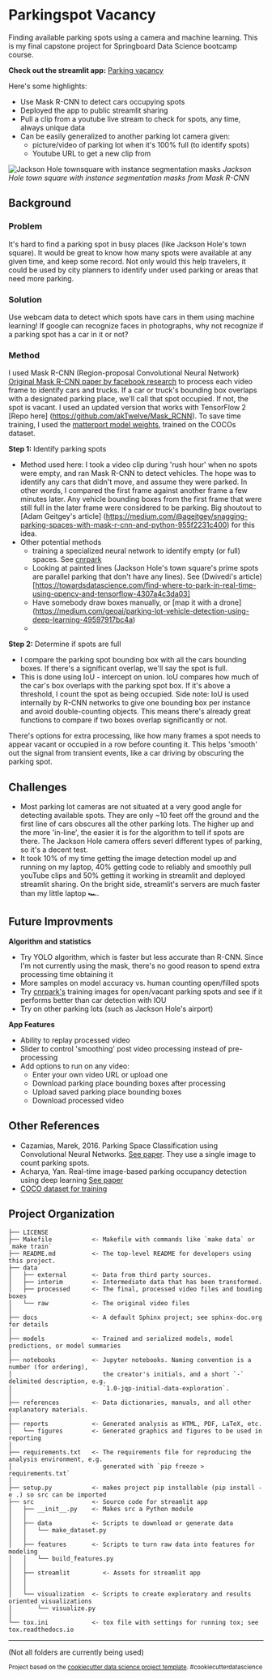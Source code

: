 Parkingspot Vacancy
==============================

Finding available parking spots using a camera and machine learning.  This is my final capstone project for Springboard Data Science bootcamp course. 

**Check out the streamlit app:** [Parking vacancy](https://share.streamlit.io/rejexx/parkingspot_vacancy/main/src/streamlit_app.py)

Here's some highlights:

* Use Mask R-CNN to detect cars occupying spots
* Deployed the app to public streamlit sharing
* Pull a clip from a youtube live stream to check for spots, any time, always unique data
* Can be easily generalized to another parking lot camera given:
    * picture/video of parking lot when it's 100% full (to identify spots)
    * Youtube URL to get a new clip from

![Jackson Hole townsquare with instance segmentation masks](https://github.com/rejexx/Parkingspot_Vacancy/raw/main/docs/townsquare_with_masks.png)
_Jackson Hole town square with instance segmentation masks from Mask R-CNN_

## Background

### Problem 

It's hard to find a parking spot in busy places (like Jackson Hole's town square).  It would be great to know how many spots were available at any given time, and keep some record.  Not only would this help travelers, it could be used by city planners to identify under used parking or areas that need more parking.  

### Solution

Use webcam data to detect which spots have cars in them using machine learning!  If google can recognize faces in photographs, why not recognize if a parking spot has a car in it or not?

### Method

I used Mask R-CNN (Region-proposal Convolutional Neural Network) [Original Mask R-CNN paper by facebook research](https://arxiv.org/abs/1703.06870) to process each video frame to identify cars and trucks.  If a car or truck's bounding box overlaps with a designated parking place, we'll call that spot occupied.  If not, the spot is vacant.  I used an updated version that works with TensorFlow 2 [Repo here] (https://github.com/akTwelve/Mask_RCNN).  To save time training, I used the [matterport model weights](https://github.com/matterport/Mask_RCNN), trained on the COCOs dataset.

**Step 1:** Identify parking spots

- Method used here: I took a video clip during 'rush hour' when no spots were empty, and ran Mask R-CNN to detect vehicles.  The hope was to identify any cars that didn't move, and assume they were parked.  In other words, I compared the first frame against another frame a few minutes later. Any vehicle bounding boxes from the first frame that were still full in the later frame were considered to be parking.  Big shoutout to [Adam Geitgey's article] (https://medium.com/@ageitgey/snagging-parking-spaces-with-mask-r-cnn-and-python-955f2231c400) for this idea.
- Other potential methods
  -  training a specialized neural network to identify empty (or full) spaces. See [cnrpark](http://cnrpark.it/)
  -  Looking at painted lines (Jackson Hole's town square's prime spots are parallel parking that don't have any lines). See  (Dwivedi's article)[https://towardsdatascience.com/find-where-to-park-in-real-time-using-opencv-and-tensorflow-4307a4c3da03]
  - Have somebody draw boxes manually, or [map it with a drone] (https://medium.com/geoai/parking-lot-vehicle-detection-using-deep-learning-49597917bc4a)
  - 

**Step 2:** Determine if spots are full

* I compare the parking spot bounding box with all the cars bounding boxes. If there's a significant overlap, we'll say the spot is full.
* This is done using IoU - intercept on union.  IoU compares how much of the car's box overlaps with the parking spot box.  If it's above a threshold, I count the spot as being occupied.  Side note: IoU is used internally by R-CNN networks to give one bounding box per instance and avoid double-counting objects.  This means there's already great functions to compare if two boxes overlap significantly or not.  

There's options for extra processing, like how many frames a spot needs to appear vacant or occupied in a row before counting it. This helps 'smooth' out the signal from transient events, like a car driving by obscuring the parking spot.

## Challenges

* Most parking lot cameras are not situated at a very good angle for detecting available spots.  They are only ~10 feet off the ground and the first line of cars obscures all the other parking lots.  The higher up and the more 'in-line', the easier it is for the algorithm to tell if spots are there.  The Jackson Hole camera offers severl different types of parking, so it's a decent test.
* It took 10% of my time getting the image detection model up and running on my laptop, 40% getting code to reliably and smoothly pull youTube clips and 50% getting it working in streamlit and deployed streamlit sharing.  On the bright side, streamlit's servers are much faster than my little laptop 🏎️.


## Future Improvments

**Algorithm and statistics**
* Try YOLO algorithm, which is faster but less accurate than R-CNN.  Since I'm not currently using the mask, there's no good reason to spend extra processing time obtaining it
* More samples on model accuracy vs. human counting open/filled spots
* Try [cnrpark's](http://cnrpark.it/) training images for open/vacant parking spots and see if it performs better than car detection with IOU
* Try on other parking lots (such as Jackson Hole's airport)

**App Features**
* Ability to replay processed video
* Slider to control 'smoothing' post video processing instead of pre-processing
* Add options to run on any video:
   * Enter your own video URL or upload one
   * Download parking place bounding boxes after processing
   * Upload saved parking place bounding boxes
   * Download processed video

## Other References

* Cazamias, Marek, 2016. Parking Space Classification using Convolutional Neural Networks.   [See paper](http://cs231n.stanford.edu/reports/2016/pdfs/280_Report.pdf).  They use a single image to count parking spots.
* Acharya, Yan. Real-time image-based parking occupancy detection using deep learning [See paper](http://ceur-ws.org/Vol-2087/paper5.pdf)
* [COCO dataset for training](http://cocodataset.org/)

Project Organization 
------------
    ├── LICENSE
    ├── Makefile           <- Makefile with commands like `make data` or `make train`
    ├── README.md          <- The top-level README for developers using this project.
    ├── data
    │   ├── external       <- Data from third party sources.
    │   ├── interim        <- Intermediate data that has been transformed.
    │   ├── processed      <- The final, processed video files and bouding boxes
    │   └── raw            <- The original video files
    │
    ├── docs               <- A default Sphinx project; see sphinx-doc.org for details
    │
    ├── models             <- Trained and serialized models, model predictions, or model summaries
    │
    ├── notebooks          <- Jupyter notebooks. Naming convention is a number (for ordering),
    │                         the creator's initials, and a short `-` delimited description, e.g.
    │                         `1.0-jqp-initial-data-exploration`.
    │
    ├── references         <- Data dictionaries, manuals, and all other explanatory materials.
    │
    ├── reports            <- Generated analysis as HTML, PDF, LaTeX, etc.
    │   └── figures        <- Generated graphics and figures to be used in reporting
    │
    ├── requirements.txt   <- The requirements file for reproducing the analysis environment, e.g.
    │                         generated with `pip freeze > requirements.txt`
    │
    ├── setup.py           <- makes project pip installable (pip install -e .) so src can be imported
    ├── src                <- Source code for streamlit app
    │   ├── __init__.py    <- Makes src a Python module
    │   │
    │   ├── data           <- Scripts to download or generate data
    │   │   └── make_dataset.py
    │   │
    │   ├── features       <- Scripts to turn raw data into features for modeling
    │   │   └── build_features.py
    │   │
    │   ├── streamlit         <- Assets for streamlit app
    │   │                     
    │   │
    │   └── visualization  <- Scripts to create exploratory and results oriented visualizations
    │       └── visualize.py
    │
    └── tox.ini            <- tox file with settings for running tox; see tox.readthedocs.io


--------
(Not all folders are currently being used)

<p><small>Project based on the <a target="_blank" href="https://drivendata.github.io/cookiecutter-data-science/">cookiecutter data science project template</a>. #cookiecutterdatascience</small></p>
